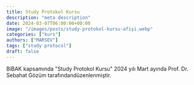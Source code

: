```yaml
---
title: Study Protokol Kursu
description: "meta description"
date: 2024-03-07T06:00:00+00:00
image: "/images/posts/study-protokol-kursu-afişi.webp"
categories: ["kurs"]
authors: ["MARSEV"]
tags: ["study protocol"]
draft: false
---
```

BiBAK kapsamında "Study Protokol Kursu" 2024 yılı Mart ayında Prof. Dr. Sebahat Gözüm tarafındandüzenlenmiştir.


